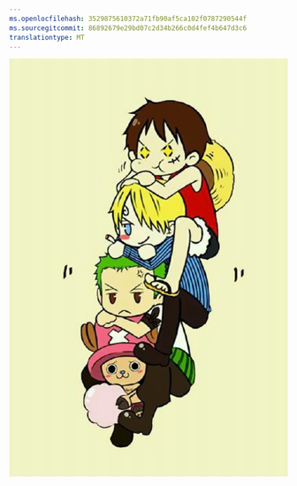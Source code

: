 ```yaml
---
ms.openlocfilehash: 3529875610372a71fb90af5ca102f0787290544f
ms.sourcegitcommit: 86892679e29bd07c2d34b266c0d4fef4b647d3c6
translationtype: MT
---
```

![Bild](test111222.png)
